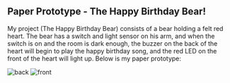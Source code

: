 ## Paper Prototype - The Happy Birthday Bear!

My project (The Happy Birthday Bear) consists of a bear holding a felt red heart. The bear has a switch and light sensor on his arm, and when the switch is on and the room is dark enough, the buzzer on the back of the heart will begin to play the happy birthday song, and the red LED on the front of the heart will light up. Below is my paper prototype:

![back](https://delilahdelgado.github.io/assets/img/paperback.jpg) 
![front](https://delilahdelgado.github.io/assets/img/paperfront.jpg)
